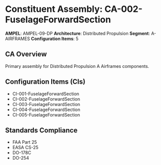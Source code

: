 # Constituent Assembly: CA-002-FuselageForwardSection

**AMPEL**: AMPEL-09-DP
**Architecture**: Distributed Propulsion
**Segment**: A-AIRFRAMES
**Configuration Items**: 5

## CA Overview
Primary assembly for Distributed Propulsion A Airframes components.

## Configuration Items (CIs)
- CI-001-FuselageForwardSection
- CI-002-FuselageForwardSection
- CI-003-FuselageForwardSection
- CI-004-FuselageForwardSection
- CI-005-FuselageForwardSection

## Standards Compliance
- FAA Part 25
- EASA CS-25
- DO-178C
- DO-254

